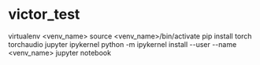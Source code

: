 # victor_test
virtualenv <venv_name>
source <venv_name>/bin/activate
pip install torch torchaudio jupyter ipykernel
python -m ipykernel install --user --name <venv_name>
jupyter notebook
